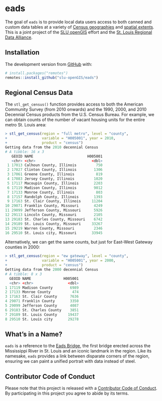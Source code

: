 
<!-- README.md is generated from README.Rmd. Please edit that file -->

# eads

<!-- badges: start -->

<!-- badges: end -->

The goal of `eads` is to provide local data users access to both canned
and custom data tables at a variety of [Census geographies]() and
[spatial extents](). This is a joint project of the [SLU
openGIS](https://slu-opengis.github.io) effort and the [St. Louis
Regional Data Alliance]().

## Installation

The development version from [GitHub](https://github.com/) with:

``` r
# install.packages("remotes")
remotes::install_github("slu-openGIS/eads")
```

## Regional Census Data

The `stl_get_census()` function provides access to both the American
Community Survey (from 2010 onwards) and the 1990, 2000, and 2010
Decennial Census products from the U.S. Census Bureau. For example, we
can obtain counts of the number of vacant housing units for the entire
metro St. Louis area:

``` r
> stl_get_census(region = "full metro", level = "county", 
+                variable = "H005001", year = 2010, 
+                product = "census")
Getting data from the 2010 decennial Census
# A tibble: 16 x 3
   GEOID NAME                         H005001
   <chr> <chr>                          <dbl>
 1 17013 Calhoun County, Illinois         750
 2 17027 Clinton County, Illinois        1306
 3 17061 Greene County, Illinois          819
 4 17083 Jersey County, Illinois         1020
 5 17117 Macoupin County, Illinois       2203
 6 17119 Madison County, Illinois        9012
 7 17133 Monroe County, Illinois          803
 8 17157 Randolph County, Illinois       1393
 9 17163 St. Clair County, Illinois     11204
10 29071 Franklin County, Missouri       4249
11 29099 Jefferson County, Missouri      5926
12 29113 Lincoln County, Missouri        2105
13 29183 St. Charles County, Missouri    6742
14 29189 St. Louis County, Missouri     33267
15 29219 Warren County, Missouri         2346
16 29510 St. Louis city, Missouri       33945
```

Alternatively, we can get the same counts, but just for East-West
Gateway counties in 2000:

``` r
> stl_get_census(region = "ew gateway", level = "county", 
+                variable = "H005001", year = 2000, 
+                product = "census")
Getting data from the 2000 decennial Census
# A tibble: 8 x 3
  GEOID NAME               H005001
  <chr> <chr>                <dbl>
1 17119 Madison County        6989
2 17133 Monroe County          474
3 17163 St. Clair County      7636
4 29071 Franklin County       3350
5 29099 Jefferson County      4087
6 29183 St. Charles County    3851
7 29189 St. Louis County     19437
8 29510 St. Louis city       29278
```

## What’s in a Name?

`eads` is a reference to the [Eads
Bridge](https://en.wikipedia.org/wiki/Eads_Bridge), the first bridge
erected across the Mississippi River in St. Louis and an iconic landmark
in the region. Like its namesake, `eads` provides a link between
disparate corners of the region, ensuring we can paint a unified
portrait with data instead of steel.

## Contributor Code of Conduct

Please note that this project is released with a [Contributor Code of
Conduct](.github/CODE_OF_CONDUCT.md). By participating in this project
you agree to abide by its terms.
